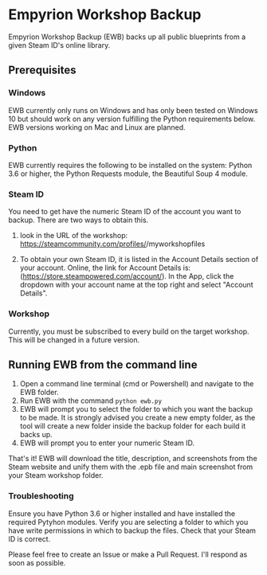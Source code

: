 # Empyrion Workshop Backup
Empyrion Workshop Backup (EWB) backs up all public blueprints from a given Steam ID's online library.

## Prerequisites

### Windows
EWB currently only runs on Windows and has only been tested on Windows 10 but should work on any version fulfilling the Python requirements below. EWB versions working on Mac and Linux are planned.  

### Python
EWB currently requires the following to be installed on the system: Python 3.6 or higher, the Python Requests module, the Beautiful Soup 4 module. 

### Steam ID
You need to get have the numeric Steam ID of the account you want to backup. There are two ways to obtain this.

1. look in the URL of the workshop: https://steamcommunity.com/profiles/<Numeric Steam ID>/myworkshopfiles

2. To obtain your own Steam ID, it is listed in the Account Details section of your account. Online, the link for Account Details is: (https://store.steampowered.com/account/). In the App, click the dropdown with your account name at the top right and select "Account Details".

### Workshop
Currently, you must be subscribed to every build on the target workshop. This will be changed in a future version.  


## Running EWB from the command line

1. Open a command line terminal (cmd or Powershell) and navigate to the EWB folder. 
2. Run EWB with the command `python ewb.py`
3. EWB will prompt you to select the folder to which you want the backup to be made. It is strongly advised you create a new empty folder, as the tool will create a new folder inside the backup folder for each build it backs up. 
4. EWB will prompt you to enter your numeric Steam ID.

That's it! EWB will download the title, description, and screenshots from the Steam website and unify them with the .epb file and main screenshot from your Steam workshop folder.

### Troubleshooting

Ensure you have Python 3.6 or higher installed and have installed the required Pytyhon modules. Verify you are selecting a folder to which you have write permissions in which to backup the files. Check that your Steam ID is correct.

Please feel free to create an Issue or make a Pull Request. I'll respond as soon as possible.